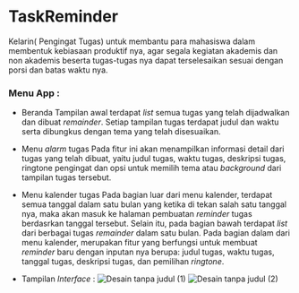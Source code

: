 # TaskReminder
Kelarin( Pengingat Tugas) untuk membantu para mahasiswa dalam membentuk kebiasaan produktif nya, agar segala kegiatan akademis dan non akademis beserta tugas-tugas nya dapat terselesaikan sesuai dengan porsi dan batas waktu nya.

### Menu App :
- Beranda
  Tampilan awal terdapat *list* semua tugas yang telah dijadwalkan dan dibuat   *remainder*. 
  Setiap tampilan tugas terdapat judul dan waktu serta dibungkus dengan         tema yang telah disesuaikan.

- Menu *alarm* tugas
  Pada fitur ini akan menampilkan informasi detail dari tugas yang telah       dibuat, yaitu judul tugas, waktu tugas, 
  deskripsi tugas, ringtone pengingat dan opsi untuk memilih tema atau         *background* dari tampilan tugas tersebut.

- Menu kalender tugas
  Pada bagian luar dari menu kalender, terdapat semua tanggal dalam satu       bulan yang ketika di tekan salah satu tanggal nya,
  maka akan masuk ke halaman pembuatan *reminder* tugas berdasrkan tanggal     tersebut. Selain itu, pada bagian bawah terdapat
  *list* dari berbagai tugas *remainder* dalam satu bulan.
  Pada bagian dalam dari menu kalender, merupakan fitur yang berfungsi untuk   membuat *reminder* baru dengan inputan nya berupa: 
  judul tugas, waktu tugas, tanggal tugas, deskripsi tugas, dan pemilihan       *ringtone*.

* Tampilan *Interface* :
![Desain tanpa judul (1)](https://user-images.githubusercontent.com/100658838/217683866-92351a41-8c59-46c4-b47d-575a0ccfb9c7.png)
![Desain tanpa judul (2)](https://user-images.githubusercontent.com/100658838/217683872-bc88f29f-dc53-4a3a-a3f4-afda7b43f7ae.png)
